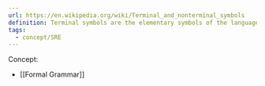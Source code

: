 ```yaml
---
url: https://en.wikipedia.org/wiki/Terminal_and_nonterminal_symbols
definition: Terminal symbols are the elementary symbols of the language defined as part of a formal grammar.
tags:
  - concept/SRE
---
```

Concept:
- [[Formal Grammar]]
